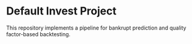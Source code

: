 # Default Invest Project

This repository implements a pipeline for bankrupt prediction and quality factor-based backtesting.
